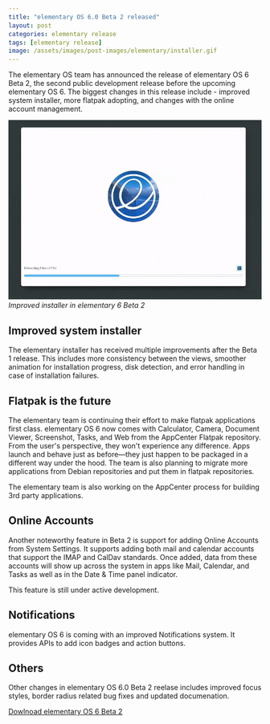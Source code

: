 ```yaml
---
title: "elementary OS 6.0 Beta 2 released"
layout: post
categories: elementary release
tags: [elementary release]
image: /assets/images/post-images/elementary/installer.gif
---
```


The elementary OS team has announced the release of elementary OS 6 Beta 2, the second public development release before the upcoming elementary OS 6. The biggest changes in this release include - improved system installer, more flatpak adopting, and changes with the online account management.

![Improved installer in elementary 6 Beta 2](/assets/images/post-images/elementary/installer.gif)
*Improved installer in elementary 6 Beta 2*

## Improved system installer
The elementary installer has received multiple improvements after the Beta 1 release. This includes more consistency between the views, smoother animation for installation progress, disk detection, and error handling in case of installation failures.

## Flatpak is the future
The elementary team is continuing their effort to make flatpak applications first class. elementary OS 6 now comes with Calculator, Camera, Document Viewer, Screenshot, Tasks, and Web from the AppCenter Flatpak repository. From the user's perspective, they won't experience any difference. Apps launch and behave just as before—they just happen to be packaged in a different way under the hood. The team is also planning to migrate more applications from Debian repositories and put them in flatpak repositories.

The elementary team is also working on the AppCenter process for building 3rd party applications.

## Online Accounts
Another noteworthy feature in Beta 2 is support for adding Online Accounts from System Settings. It supports adding both mail and calendar accounts that support the IMAP and CalDav standards. Once added, data from these accounts will show up across the system in apps like Mail, Calendar, and Tasks as well as in the Date & Time panel indicator.

This feature is still under active development.

## Notifications
elementary OS 6 is coming with an improved Notifications system. It provides APIs to add icon badges and action buttons.

## Others
Other changes in elementary OS 6.0 Beta 2 reelase includes improved focus styles, border radius related bug fixes and updated documenation.

<a href="https://builds.elementary.io/" class="download">Dowlnoad elementary OS 6 Beta 2</a>